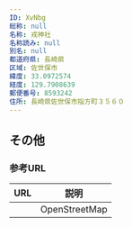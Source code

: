 ```yaml
---
ID: XvNbg
総称: null
名称: 戎神社
名称読み: null
別名: null
都道府県: 長崎県
区域: 佐世保市
緯度: 33.0972574
経度: 129.7908639
郵便番号: 8593242
住所: 長崎県佐世保市指方町３５６０
---
```


## その他

### 参考URL

| URL | 説明          |
| --- | ------------- |
|     | OpenStreetMap |
